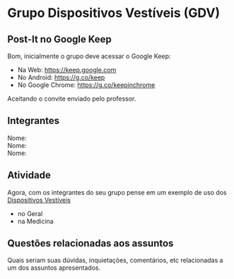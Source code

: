 # Grupo Dispositivos Vestíveis (GDV)

## Post-It no Google Keep

Bom, inicialmente o grupo deve acessar o Google Keep:

- Na Web: <https://keep.google.com>  
- No Android: <https://g.co/keep>  
- No Google Chrome: <https://g.co/keepinchrome>  

Aceitando o convite enviado pelo professor.  

## Integrantes

Nome:  
Nome:  
Nome:  

## Atividade

Agora, com os integrantes do seu grupo pense em um exemplo de uso dos [Dispositivos Vestíveis](../Conceitos/DispositivosVestiveis.md "Dispositivos Vestíveis")  

- no Geral  
- na Medicina  

## Questões relacionadas aos assuntos  

Quais seriam suas dúvidas, inquietações, comentários, etc relacionadas a um dos assuntos apresentados.  
